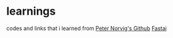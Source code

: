 # learnings
codes and links that i learned from
[Peter Norvig's Github](https://github.com/norvig?tab=repositories)
[Fastai](https://www.fast.ai/)
